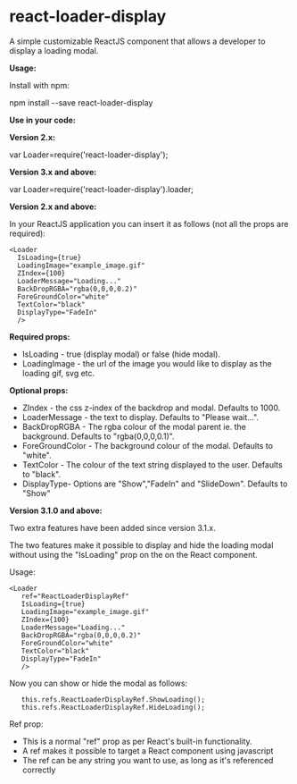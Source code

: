 # react-loader-display
 A simple customizable ReactJS component that allows a developer to display a loading modal.
 
 **Usage:**
 
 Install with npm:
 
 npm install --save react-loader-display
 
 **Use in your code:**
 
 **Version 2.x:**
 
 var Loader=require('react-loader-display');
 
 **Version 3.x and above:**
 
 var Loader=require('react-loader-display').loader;
 
 **Version 2.x and above:**
 
 In your ReactJS application you can insert it as follows (not all the props are required):
 
    <Loader 
      IsLoading={true} 
      LoadingImage="example_image.gif" 
      ZIndex={100} 
      LoaderMessage="Loading..." 
      BackDropRGBA="rgba(0,0,0,0.2)"
      ForeGroundColor="white" 
      TextColor="black"
      DisplayType="FadeIn"
      />
 
 **Required props:**
 *  IsLoading - true (display modal) or false (hide modal).
 *  LoadingImage - the url of the image you would like to display as the loading gif, svg etc.
 
 **Optional props:**
 *  ZIndex - the css z-index of the backdrop and modal. Defaults to 1000.
 *  LoaderMessage - the text to display. Defaults to "Please wait...".
 *  BackDropRGBA - The rgba colour of the modal parent ie. the background. Defaults to "rgba(0,0,0,0.1)".
 *  ForeGroundColor - The background colour of the modal. Defaults to "white".
 *  TextColor - The colour of the text string displayed to the user. Defaults to "black".
 * DisplayType- Options are "Show","FadeIn" and "SlideDown". Defaults to "Show"
 
 **Version 3.1.0 and above:**
 
 Two extra features have been added since version 3.1.x.
 
 The two features make it possible to display and hide the loading modal without using the "IsLoading" prop on the on the React component.
  
 Usage:
 
    <Loader 
       ref="ReactLoaderDisplayRef"
       IsLoading={true} 
       LoadingImage="example_image.gif" 
       ZIndex={100} 
       LoaderMessage="Loading..." 
       BackDropRGBA="rgba(0,0,0,0.2)"
       ForeGroundColor="white" 
       TextColor="black"
       DisplayType="FadeIn"
       />

Now you can show or hide the modal as follows:

       this.refs.ReactLoaderDisplayRef.ShowLoading();
       this.refs.ReactLoaderDisplayRef.HideLoading();
       
 Ref prop:
 * This is a normal "ref" prop as per React's built-in functionality.
 * A ref makes it possible to target a React component using javascript
 * The ref can be any string you want to use, as long as it's referenced correctly
       
  
  
  
  
 
 
 
